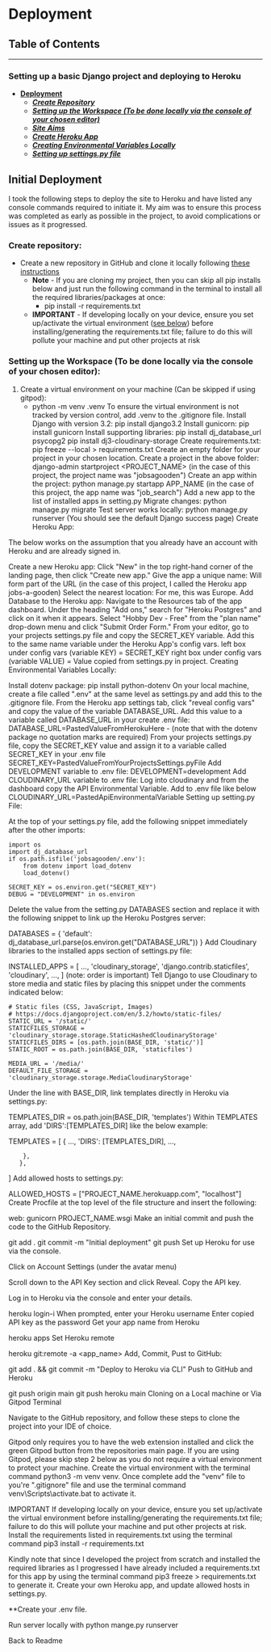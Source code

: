 # Deployment

## Table of Contents
---
### Setting up a basic Django project and deploying to Heroku 

* [**Deployment**](#deployment)
    * [***Create Repository***](#create-repository)
    * [***Setting up the Workspace (To be done locally via the console of your chosen editor)***](#setting-up-the-workspace-to-be-done-locally-via-the-console-of-your-chosen-editor)
    * [***Site Aims***](#site-aims)
    * [***Create Heroku App***](#lucid-chart)
    * [***Creating Environmental Variables Locally***](#color-scheme)
    * [***Setting up settings.py file***](#typography)

## Initial Deployment

I took the following steps to deploy the site to Heroku and have listed any console commands required to initiate it. My aim was to ensure this process was completed as early as possible in the project, to avoid complications or issues as it progressed.

### Create repository:

* Create a new repository in GitHub and clone it locally following [these instructions](https://docs.github.com/en/repositories/creating-and-managing-repositories/cloning-a-repository)
    * **Note** - If you are cloning my project, then you can skip all pip installs below and just run the following command in the terminal to install all the required libraries/packages at once:
        * pip install -r requirements.txt
    * **IMPORTANT** - If developing locally on your device, ensure you set up/activate the virtual environment ([see below](#setting-up-the-workspace-to-be-done-locally-via-the-console-of-your-chosen-editor)) before installing/generating the requirements.txt file; failure to do this will pollute your machine and put other projects at risk

### Setting up the Workspace (To be done locally via the console of your chosen editor):

1. Create a virtual environment on your machine (Can be skipped if using gitpod):
    * python -m venv .venv
To ensure the virtual environment is not tracked by version control, add .venv to the .gitignore file.
Install Django with version 3.2:
pip install django3.2 
Install gunicorn:
pip install gunicorn
Install supporting libraries:
pip install dj_database_url psycopg2
pip install dj3-cloudinary-storage
Create requirements.txt:
pip freeze --local > requirements.txt
Create an empty folder for your project in your chosen location.
Create a project in the above folder:
django-admin startproject <PROJECT_NAME> (in the case of this project, the project name was "jobsagooden")
Create an app within the project:
python manage.py startapp APP_NAME (in the case of this project, the app name was "job_search")
Add a new app to the list of installed apps in setting.py
Migrate changes:
python manage.py migrate
Test server works locally:
python manage.py runserver (You should see the default Django success page)
Create Heroku App:

The below works on the assumption that you already have an account with Heroku and are already signed in.

Create a new Heroku app:
Click "New" in the top right-hand corner of the landing page, then click "Create new app."
Give the app a unique name:
Will form part of the URL (in the case of this project, I called the Heroku app jobs-a-gooden)
Select the nearest location:
For me, this was Europe.
Add Database to the Heroku app:
Navigate to the Resources tab of the app dashboard. Under the heading "Add ons," search for "Heroku Postgres" and click on it when it appears.
Select "Hobby Dev - Free" from the "plan name" drop-down menu and click "Submit Order Form."
From your editor, go to your projects settings.py file and copy the SECRET_KEY variable. Add this to the same name variable under the Heroku App's config vars.
left box under config vars (variable KEY) = SECRET_KEY
right box under config vars (variable VALUE) = Value copied from settings.py in project.
Creating Environmental Variables Locally:

Install dotenv package:
pip install python-dotenv
On your local machine, create a file called ".env" at the same level as settings.py and add this to the .gitignore file.
From the Heroku app settings tab, click "reveal config vars" and copy the value of the variable DATABASE_URL. Add this value to a variable called DATABASE_URL in your create .env file:
DATABASE_URL=PastedValueFromHerokuHere - (note that with the dotenv package no quotation marks are required)
From your projects settings.py file, copy the SECRET_KEY value and assign it to a variable called SECRET_KEY in your .env file
SECRET_KEY=PastedValueFromYourProjectsSettings.pyFile
Add DEVELOPMENT variable to .env file:
DEVELOPMENT=development
Add CLOUDINARY_URL variable to .env file:
Log into cloudinary and from the dashboard copy the API Environmental Variable.
Add to .env file like below
CLOUDINARY_URL=PastedApiEnvironmentalVariable
Setting up setting.py File:

At the top of your settings.py file, add the following snippet immediately after the other imports:

    import os
    import dj_database_url
    if os.path.isfile('jobsagooden/.env'):  
        from dotenv import load_dotenv  
        load_dotenv()

    SECRET_KEY = os.environ.get("SECRET_KEY")
    DEBUG = "DEVELOPMENT" in os.environ

Delete the value from the setting.py DATABASES section and replace it with the following snippet to link up the Heroku Postgres server:

DATABASES = {
'default': dj_database_url.parse(os.environ.get("DATABASE_URL"))
}
Add Cloudinary libraries to the installed apps section of settings.py file:

 INSTALLED_APPS = [
…,
'cloudinary_storage',
'django.contrib.staticfiles',
'cloudinary',
…,
]
(note: order is important)
Tell Django to use Cloudinary to store media and static files by placing this snippet under the comments indicated below:

    # Static files (CSS, JavaScript, Images)
    # https://docs.djangoproject.com/en/3.2/howto/static-files/
    STATIC_URL = '/static/'
    STATICFILES_STORAGE = 'cloudinary_storage.storage.StaticHashedCloudinaryStorage'
    STATICFILES_DIRS = [os.path.join(BASE_DIR, 'static/')]
    STATIC_ROOT = os.path.join(BASE_DIR, 'staticfiles')

    MEDIA_URL = '/media/'
    DEFAULT_FILE_STORAGE = 'cloudinary_storage.storage.MediaCloudinaryStorage'
Under the line with BASE_DIR, link templates directly in Heroku via settings.py:

TEMPLATES_DIR = os.path.join(BASE_DIR, 'templates')
Within TEMPLATES array, add 'DIRS':[TEMPLATES_DIR] like the below example:

   TEMPLATES = [
       {
           …,
           'DIRS': [TEMPLATES_DIR],
           …,
          
        },
       },
   ]
Add allowed hosts to settings.py:

ALLOWED_HOSTS = ["PROJECT_NAME.herokuapp.com", "localhost"]
Create Procfile at the top level of the file structure and insert the following:

web: gunicorn PROJECT_NAME.wsgi
Make an initial commit and push the code to the GitHub Repository.

git add .
git commit -m "Initial deployment"
git push
Set up Heroku for use via the console.

Click on Account Settings (under the avatar menu)

Scroll down to the API Key section and click Reveal. Copy the API key.

Log in to Heroku via the console and enter your details.

heroku login-i
When prompted, enter your Heroku username
Enter copied API key as the password
Get your app name from Heroku

heroku apps
Set Heroku remote

heroku git:remote -a <app_name>
Add, Commit, Pust to GitHub:

git add . && git commit -m "Deploy to Heroku via CLI"
Push to GitHub and Heroku

git push origin main
git push heroku main 
Cloning on a Local machine or Via Gitpod Terminal

Navigate to the GitHub repository, and follow these steps to clone the project into your IDE of choice.

Gitpod only requires you to have the web extension installed and click the green Gitpod button from the repositories main page. If you are using Gitpod, please skip step 2 below as you do not require a virtual environment to protect your machine.
Create the virtual environment with the terminal command python3 -m venv venv. Once complete add the "venv" file to you're ".gitignore" file and use the terminal command venv\Scripts\activate.bat to activate it.

IMPORTANT If developing locally on your device, ensure you set up/activate the virtual environment before installing/generating the requirements.txt file; failure to do this will pollute your machine and put other projects at risk.
Install the requirements listed in requirements.txt using the terminal command  pip3 install -r requirements.txt

Kindly note that since I developed the project from scratch and installed the required libraries as I progressed I have already included a requirements.txt for this app by using the terminal command pip3 freeze > requirements.txt to generate it.
Create your own Heroku app, and update allowed hosts in settings.py.

**Create your .env file.

Run server locally with python mange.py runserver

Back to Readme